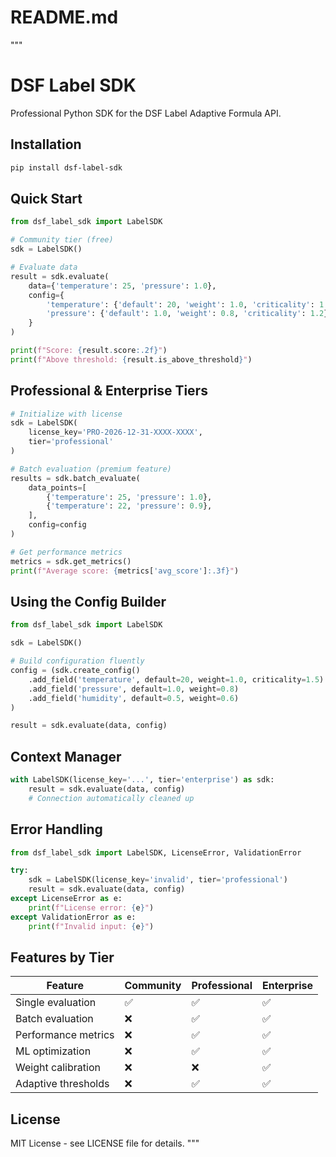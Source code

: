 # README.md
"""
# DSF Label SDK

Professional Python SDK for the DSF Label Adaptive Formula API.

## Installation

```bash
pip install dsf-label-sdk
```

## Quick Start

```python
from dsf_label_sdk import LabelSDK

# Community tier (free)
sdk = LabelSDK()

# Evaluate data
result = sdk.evaluate(
    data={'temperature': 25, 'pressure': 1.0},
    config={
        'temperature': {'default': 20, 'weight': 1.0, 'criticality': 1.5},
        'pressure': {'default': 1.0, 'weight': 0.8, 'criticality': 1.2}
    }
)

print(f"Score: {result.score:.2f}")
print(f"Above threshold: {result.is_above_threshold}")
```

## Professional & Enterprise Tiers

```python
# Initialize with license
sdk = LabelSDK(
    license_key='PRO-2026-12-31-XXXX-XXXX',
    tier='professional'
)

# Batch evaluation (premium feature)
results = sdk.batch_evaluate(
    data_points=[
        {'temperature': 25, 'pressure': 1.0},
        {'temperature': 22, 'pressure': 0.9},
    ],
    config=config
)

# Get performance metrics
metrics = sdk.get_metrics()
print(f"Average score: {metrics['avg_score']:.3f}")
```

## Using the Config Builder

```python
from dsf_label_sdk import LabelSDK

sdk = LabelSDK()

# Build configuration fluently
config = (sdk.create_config()
    .add_field('temperature', default=20, weight=1.0, criticality=1.5)
    .add_field('pressure', default=1.0, weight=0.8)
    .add_field('humidity', default=0.5, weight=0.6)
)

result = sdk.evaluate(data, config)
```

## Context Manager

```python
with LabelSDK(license_key='...', tier='enterprise') as sdk:
    result = sdk.evaluate(data, config)
    # Connection automatically cleaned up
```

## Error Handling

```python
from dsf_label_sdk import LabelSDK, LicenseError, ValidationError

try:
    sdk = LabelSDK(license_key='invalid', tier='professional')
    result = sdk.evaluate(data, config)
except LicenseError as e:
    print(f"License error: {e}")
except ValidationError as e:
    print(f"Invalid input: {e}")
```

## Features by Tier

| Feature             | Community | Professional | Enterprise |
|---------------------|-----------|--------------|------------|
| Single evaluation   |     ✅    |      ✅     |     ✅     |
| Batch evaluation    |     ❌    |      ✅     |     ✅     |
| Performance metrics |     ❌    |      ✅     |     ✅     |
| ML optimization     |     ❌    |      ✅     |     ✅     |
| Weight calibration  |     ❌    |      ❌     |     ✅     |
| Adaptive thresholds |     ❌    |      ✅     |     ✅     |

## License

MIT License - see LICENSE file for details.
"""